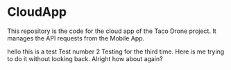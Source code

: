 # CloudApp
This repository is the code for the cloud app of the Taco Drone project. It manages the API requests from the Mobile App.

hello this is a test
Test number 2
Testing for the third time.
Here is me trying to do it without looking back.
Alright how about again?